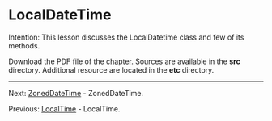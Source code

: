 # LocalDateTime

Intention: This lesson discusses the LocalDatetime class and few of its methods.

Download the PDF file of the [chapter](chapter_34.pdf). Sources are available in the <b>src</b> directory. 
Additional resource are located in the <b>etc</b> directory.

<hr>

Next: [ZonedDateTime](chapter_35.md "ZonedDateTime") - ZonedDateTime.

Previous: [LocalTime](chapter_33.md "LocalTime") - LocalTime.